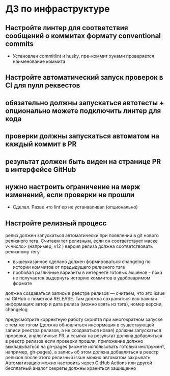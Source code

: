 # ДЗ по инфраструктуре

## Настройте линтер для соответствия сообщений о коммитах формату conventional commits
- Установлен commitlint и husky, пре-коммит хуками проверяется наименование коммита
## Настройте автоматический запуск проверок в CI для пулл реквестов
## обязательно должны запускаться автотесты + опционально можете подключить линтер для кода
## проверки должны запускаться автоматом на каждый коммит в PR
## результат должен быть виден на странице PR в интерфейсе GitHub
## нужно настроить ограничение на мерж изменений, если проверки не прошли
- Сделал. Разве что lint'ер не устанавливал (опционально)

## Настройте релизный процесс
релиз должен запускаться автоматически при появлении в git нового релизного тега. Считаем тег релизным, если он соответствует маске  v<число>   (например,  v12  )
версия релиза должна соответствовать релизному тегу
- вышеуказанное сделано
должен формироваться changelog по истории коммитов от предыдущего релизного тэга
- пробовал различные варианты в интернете готовых экшенов - пока не получается выдернуть историю коммитов в удобоваримом формате

должна создаваться запись в реестре релизов — считаем, что это issue на GitHub с пометкой RELEASE. Там должна сохраняться вся важная информация: автор и дата релиза (можно взять из тэга), номер версии, changelog


предусмотрите корректную работу скрипта при многократном запуске с тем же тэгом (должна обновляться информация в существующей записи реестра релизов, а не создаваться новая)
должны запускаться проверки, аналогичные PR, а ссылка на результат должна добавляться в реестр релизов
если проверки прошли, приложение должно выкладываться на gh-pages (можете использовать готовый инструмент, например, gh-pages), а запись об этом должна добавляться в реестр релизов
после этого релизный issue можно автоматом закрывать
Автоматизацию можно настроить через GitHub Actions или другой бесплатный аналог
секреты должны храниться защищенно
